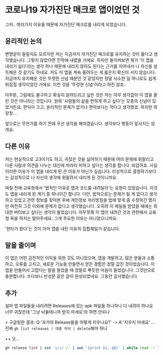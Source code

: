 # 코로나19 자가진단 매크로 앱이었던 것

그저.. 여러가지 이유들 때문에 자가진단 매크로를 내리게 되었습니다.


## 윤리적인 논의

변명같이 들릴지도 모르지만 저는 지금까지 자가진단 매크로를 유지하는 것이 옳다고 생각했습니다.
그렇지 않았다면 진작에 내렸을 거에요. 하지만 돌이켜보면 제가 '이 앱을 내리기 싫다'라는 생각 하나 때문에
내리지 않아도 된다는 근거를 지어내서 나 자신을 설득해온 것 같기도 하네요. 저도 이 앱을 계속 올려두는 게
옳은지 확신이 서지 않습니다. 지금까지 유지해온 것은 뚜렷한 신념 때문인 것 같았지만 정말 사소한 일
하나로도 쉽게 뒤집힐 생각이었던 거에요. 이런 것을 '뚜렷한 신념'이라고 하진 않죠.

아무튼, 그럼에도 불구하고 확실히 알려드리고 싶은 것은 저는 아무 생각없이 이 앱을 올린 것은 아니라는
것입니다. 원래 '사람들의 삶을 편하게 하고 싶다'는 모종의 신념이 있었거든요. 편익이 크고, 윤리적인 문제가
없거나 편익보다는 작다고 생각했죠. 하지만 와장창...

앞으로는 무언가를 하기 전에 우선 생각을 해야겠습니다. 생각보다 행동이 앞서지는 않게요.


## 다른 이유

저는 현실적으로 고3이기도 하고, 귀찮은 것을 싫어하기 때문에 여러 문제에 휘말리고 다른 사람과 의견을
나누는 대신에 차라리 피하고 싶다는 생각을 합니다. 비겁하죠. 사실 이러한 이유가 이 앱을 내리게 된 큰 이유가
아닌가 싶습니다. 이성적으로 결정하기보다는 감성적으로 나 자신의 생각에 휘말려서 내리게 된 것이니까요.

며칠 전에 교육청에서 '법적인 이유로 앱과 코드를 내려달라'는 요청이 있었습니다. 이것도 앱을 내리게 된 계기
중 하나이긴 합니다. 다만, 법적으로는 문제가 될 게 없다고 생각하고 있었고 관련 정보를 찾아본 후에 개인정보
처리방침을 법에 맞게 좀 수정하긴 했지만 여전히 그것 이외에 문제가 없다고 생각했습니다. 오히려 이 메일을
받았을 때에는 최대한 버텨보고 싶다는 생각이 들었습니다. 아무쪼록 이 앱이 내려간 것과 관련해서 교육청 욕을
하지는 말아주세요. 그게 주요한 이유는 아니었으니까요.

'현타가 왔다'는 것이 아마 앱을 내린 이유의 집합체일거 같습니다.


## 말을 줄이며

이 앱은 어떤 금전적인 이익을 위한 것도 아니었으며, 앱을 개발하고, 많은 분들과 소통하고, 오류를 고치고, 새로운
기능을 만들면서 얻은 경험은 정말 값진 것이었습니다. 이 앱을 만들어서 고맙다는 말을 들었을 때 정말로 뿌듯한
마음이 들었습니다. 그것만으로 충분합니다.
쓰다보니 반성문 같은 글이 완성되었네요. 그동안 감사했습니다.


## 추가

설마 앱 파일들을 내리려면 Releases에 있는 apk 파일들 하나하나 다 내려야 하나요 너무 귀찮은데
'그냥 놔둘테니까 받지 마세요'라 하면 안되나

\+ 구글링한 결과: Q:'과거의 Release들을 어떻게 지우나요?' -> A:'지우지 마세요' ...
진짜 `gh list releases | 대충 처리 | delete`해야 하나

++ 오...
```sh
gh release list | sed 's/|/ /' | awk '{print $1, $8}' | while read -r line; do gh release delete -y "$line"; done
```
